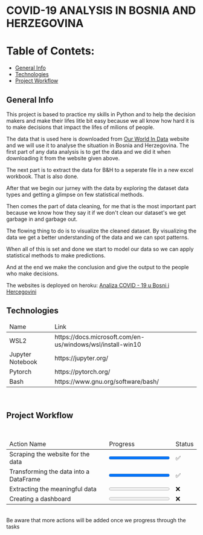 # COVID-19 ANALYSIS IN BOSNIA AND HERZEGOVINA

# Table of Contets:
* [General Info](#general-info)
* [Technologies](#technologies)
* [Project Workflow](#project-workflow)

## General Info

This project is based to practice my skills in Python and to help the decision makers and make their lifes litle bit easy because we all know how hard it is to make decisions that impact the lifes of milions of people.

The data that is used here is downloaded from <a href="https://ourworldindata.org/coronavirus#coronavirus-country-profiles">Our World In Data</a> website and we will use it to analyse the situation in Bosnia and Herzegovina. The first part of any data analysis is to get the data and we did it when downloading it from the website given above.

The next part is to extract the data for B&H to a seperate file in a new excel workbook. That is also done. 

After that we begin our jurney with the data by exploring the dataset data types and getting a glimpse on few statistical methods.

Then comes the part of data cleaning, for me that is the most important part because we know how they say it if we don't clean our dataset's we get garbage in and garbage out. 

The flowing thing to do is to visualize the cleaned dataset. By visualizing the data we get a better understanding of the data and we can spot patterns.

When all of this is set and done we start to model our data so we can apply statistical methods to make predictions. 

And at the end we make the conclusion and give the output to the people who make decisions. 

The websites is deployed on heroku: <a href="https://covid19bih.herokuapp.com/">Analiza COVID - 19 u Bosni i Hercegovini</a> 

## Technologies

<table>
<thead>
<tr>
<td>Name</td>
<td>Link</td>
</tr>
</thead>
<tobdy>
<tr>
<td>WSL2</td>
<td>https://docs.microsoft.com/en-us/windows/wsl/install-win10</td>
</tr>
<tr>
<td>Jupyter Notebook</td>
<td>https://jupyter.org/</td>
</tr>
<tr>
<td>Pytorch</td>
<td>https://pytorch.org/</td>
</tr>
<tr>
<td>Bash</td>
<td>https://www.gnu.org/software/bash/</td>
</tr>
</tobdy>
</table>

<br>

## Project Workflow

<br>
<table>
<thead>
<tr>
<td>Action Name</td>
<td>Progress</td>
<td>Status</td>
</tr>
</thead>
<tbody>
<tr>
<td>Scraping the website for the data</td>
<td><progress value="100" max="100"></progress></td>
<td>✅</td>
</tr>
<tr>
<td>Transforming the data into a DataFrame</td>
<td><progress value="100" max="100"></progress></td>
<td>✅</td>
</tr>
<tr>
<td>Extracting the meaningful data</td>
<td><progress value="0" max="100"></progress></td>
<td>❌</td>
</tr>
<tr>
<td>Creating a dashboard</td>
<td><progress value="0" max="100"></progress></td>
<td>❌</td>
</tr>
</tbody>
</table>
<br>
Be aware that more actions will be added once we progress through the tasks